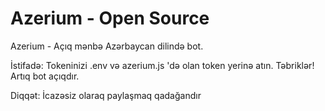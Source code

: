 # Azerium - Open Source
Azerium - Açıq mənbə Azərbaycan dilində bot.

İstifadə: Tokeninizi .env və azerium.js 'də olan token yerinə atın. Təbriklər! Artıq bot açıqdır.

Diqqət: İcazəsiz olaraq paylaşmaq qadağandır
